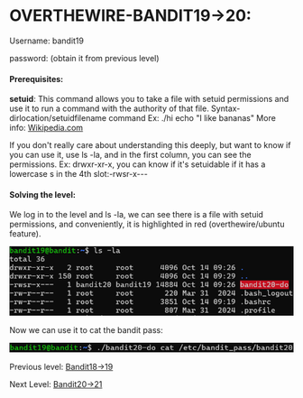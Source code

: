 # OVERTHEWIRE-BANDIT19->20:















Username: bandit19





password: <Redacted>(obtain it from previous level)







#### Prerequisites:



**setuid**: This command allows you to take a file with setuid permissions and use it to run a command with the authority of that file. Syntax- dirlocation/setuidfilename command Ex: ./hi echo "I like bananas" More info: [Wikipedia.com](https://en.wikipedia.org/wiki/Setuid)

If you don't really care about understanding this deeply, but want to know if you can use it, use ls -la, and in the first column, you can see the permissions. Ex: drwxr-xr-x, you can know if it's setuidable if it has a lowercase s in the 4th slot:-rwsr-x--- 



#### Solving the level: 


We log in to the level and ls -la, we can see there is a file with setuid permissions, and conveniently, it is highlighted in red (overthewire/ubuntu feature). 




![Image couldn't load](images/Screenshot-Bandit19-1.png)


Now we can use it to cat the bandit pass:


![Image couldn't load](images/Screenshot-Bandit19-2.png)



Previous level: [Bandit18->19](../Bandit18/writeup.md.md)







Next Level: [Bandit20->21](../Bandit20/writeup.md.md)

